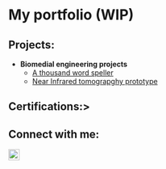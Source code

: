 <h1>My portfolio (WIP)</h1>

<h2>Projects:</h2>

- <b>Biomedial engineering projects</b>
  - [A thousand word speller](https://github.com/mpruesga/thousand-word-speller/tree/main)
  - [Near Infrared tomograpghy prototype](https://github.com/mpruesga/thousand-word-speller/tree/main)

<h2>Certifications:></h2>


<h2>Connect with me:</h2>

[<img align="left" alt="JoshMadakor | LinkedIn" width="22px" src="https://cdn.jsdelivr.net/npm/simple-icons@v3/icons/linkedin.svg" />][linkedin]

[linkedin]: https://www.linkedin.com/in/mpruesga/

<!--
**mpruesga/mpruesga** is a ✨ _special_ ✨ repository because its `README.md` (this file) appears on your GitHub profile.

Here are some ideas to get you started:

- 🔭 I’m currently working on ...
- 🌱 I’m currently learning ...
- 👯 I’m looking to collaborate on ...
- 🤔 I’m looking for help with ...
- 💬 Ask me about ...
- 📫 How to reach me: ...
- 😄 Pronouns: ...
- ⚡ Fun fact: ...
-->

